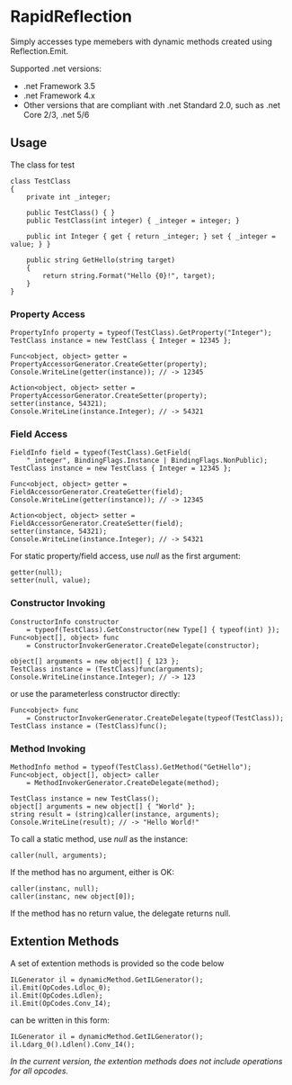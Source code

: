 # RapidReflection

Simply accesses type memebers with dynamic methods created using Reflection.Emit.

Supported .net versions:
- .net Framework 3.5
- .net Framework 4.x
- Other versions that are compliant with .net Standard 2.0, such as .net Core 2/3, .net 5/6

## Usage

The class for test

    class TestClass
    {
        private int _integer;

        public TestClass() { }
        public TestClass(int integer) { _integer = integer; }

        public int Integer { get { return _integer; } set { _integer = value; } }

        public string GetHello(string target)
        {
            return string.Format("Hello {0}!", target); 
        }
    }


### Property Access

    PropertyInfo property = typeof(TestClass).GetProperty("Integer");
    TestClass instance = new TestClass { Integer = 12345 };

    Func<object, object> getter = PropertyAccessorGenerator.CreateGetter(property);
    Console.WriteLine(getter(instance)); // -> 12345

    Action<object, object> setter = PropertyAccessorGenerator.CreateSetter(property);
    setter(instance, 54321);
    Console.WriteLine(instance.Integer); // -> 54321


### Field Access

    FieldInfo field = typeof(TestClass).GetField(
        "_integer", BindingFlags.Instance | BindingFlags.NonPublic);
    TestClass instance = new TestClass { Integer = 12345 };

    Func<object, object> getter = FieldAccessorGenerator.CreateGetter(field);
    Console.WriteLine(getter(instance)); // -> 12345

    Action<object, object> setter = FieldAccessorGenerator.CreateSetter(field);
    setter(instance, 54321);
    Console.WriteLine(instance.Integer); // -> 54321

For static property/field access, use *null* as the first argument:

    getter(null);
    setter(null, value);


### Constructor Invoking

    ConstructorInfo constructor
        = typeof(TestClass).GetConstructor(new Type[] { typeof(int) });
    Func<object[], object> func
        = ConstructorInvokerGenerator.CreateDelegate(constructor);

    object[] arguments = new object[] { 123 };
    TestClass instance = (TestClass)func(arguments);
    Console.WriteLine(instance.Integer); // -> 123

or use the parameterless constructor directly:

    Func<object> func 
        = ConstructorInvokerGenerator.CreateDelegate(typeof(TestClass));
    TestClass instance = (TestClass)func();


### Method Invoking

    MethodInfo method = typeof(TestClass).GetMethod("GetHello");
    Func<object, object[], object> caller
        = MethodInvokerGenerator.CreateDelegate(method);

    TestClass instance = new TestClass();
    object[] arguments = new object[] { "World" };
    string result = (string)caller(instance, arguments);
    Console.WriteLine(result); // -> "Hello World!"

To call a static method, use *null* as the instance:

    caller(null, arguments);


If the method has no argument, either is OK:

    caller(instanc, null);
    caller(instanc, new object[0]);

If the method has no return value, the delegate returns null.

## Extention Methods

A set of extention methods is provided so the code below

    ILGenerator il = dynamicMethod.GetILGenerator();
    il.Emit(OpCodes.Ldloc_0);
    il.Emit(OpCodes.Ldlen);
    il.Emit(OpCodes.Conv_I4);

can be written in this form:

    ILGenerator il = dynamicMethod.GetILGenerator();
    il.Ldarg_0().Ldlen().Conv_I4();

*In the current version, the extention methods does not include operations for all opcodes.*
